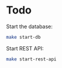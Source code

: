 # Todo

Start the database:

```bash
make start-db
```

Start REST API:

```bash
make start-rest-api
```
